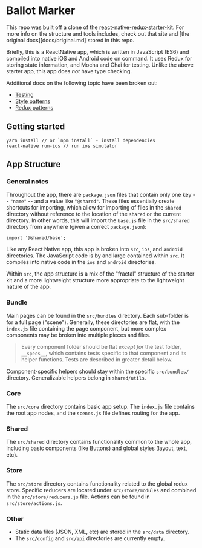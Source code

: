 # Ballot Marker

This repo was built off a clone of the [react-native-redux-starter-kit](https://github.com/LeoLeBras/react-native-redux-starter-kit). For more info on the structure and tools includes, check out that site and [the original docs][docs/original.md] stored in this repo.

Briefly, this is a ReactNative app, which is written in JavaScript (ES6) and compiled into native iOS and Android code on command. It uses Redux for storing state information, and Mocha and Chai for testing. Unlike the above starter app, this app does *not* have type checking.

Additional docs on the following topic have been broken out:

- [Testing](docs/testing.md)
- [Style patterns](docs/styles.md)
- [Redux patterns](docs/redux.md)

## Getting started

```
yarn install // or `npm install` - install dependencies
react-native run-ios // run ios simulator
```

## App Structure

### General notes

Throughout the app, there are `package.json` files that contain only one key -- `"name"` -- and a value like `"@shared"`. These files essentially create shortcuts for importing, which allow for importing of files in the `shared` directory without reference to the location of the `shared` or the current directory. In other words, this will import the `base.js` file in the `src/shared` directory from anywhere (given a correct `package.json`):

```
import '@shared/base';
```

Like any React Native app, this app is broken into `src`, `ios`, and `android` directories. The JavaScript code is by and large contained within `src`. It compiles into native code in the `ios` and `android` directories.

Within `src`, the app structure is a mix of the "fractal" structure of the starter kit and a more lightweight structure more appropriate to the lightweight nature of the app.

### Bundle

Main pages can be found in the `src/bundles` directory. Each sub-folder is for a full page ("scene"). Generally, these directories are flat, with the `index.js` file containing the page component, but more complex components may be broken into multiple pieces and files.

> Every component folder should be flat *except for* the test folder, `__specs__`, which contains tests specific to that component and its helper functions. Tests are described in greater detail below.

Component-specific helpers should stay within the specific `src/bundles/` directory. Generalizable helpers belong in `shared/utils`.

### Core

The `src/core` directory contains basic app setup. The `index.js` file contains the root app nodes, and the `scenes.js` file defines routing for the app.

### Shared

The `src/shared` directory contains functionality common to the whole app, including basic components (like Buttons) and global styles (layout, text, etc).

### Store

The `src/store` directory contains functionality related to the global redux store. Specific reducers are located under `src/store/modules` and combined in the `src/store/reducers.js` file. Actions can be found in `src/store/actions.js`.

### Other

- Static data files (JSON, XML, etc) are stored in the `src/data` directory.
- The `src/config` and `src/api` directories are currently empty.